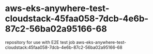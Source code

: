 # aws-eks-anywhere-test-cloudstack-45faa058-7dcb-4e6b-87c2-56ba02a95166-68
repository for use with E2E test job aws-eks-anywhere-test-cloudstack:45faa058-7dcb-4e6b-87c2-56ba02a95166-68
